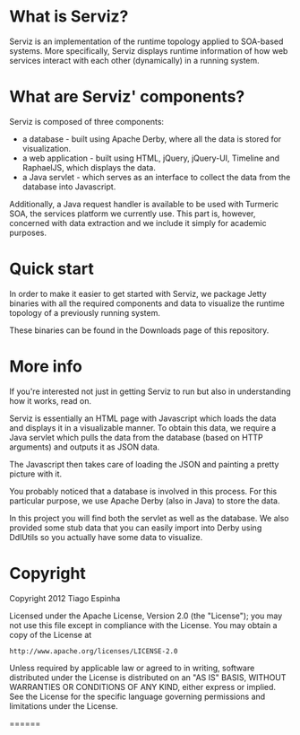 # What is Serviz?

Serviz is an implementation of the runtime topology applied to SOA-based systems. More specifically, Serviz displays runtime information of how web services interact with each other (dynamically) in a running system.

# What are Serviz' components?

Serviz is composed of three components:
* a database - built using Apache Derby, where all the data is stored for visualization.
* a web application - built using HTML, jQuery, jQuery-UI, Timeline and RaphaelJS, which displays the data.
* a Java servlet - which serves as an interface to collect the data from the database into Javascript.

Additionally, a Java request handler is available to be used with Turmeric SOA, the services platform we currently use. This part is, however, concerned with data extraction and we include it simply for academic purposes.

# Quick start

In order to make it easier to get started with Serviz, we package Jetty binaries with all the required components and data to visualize the runtime topology of a previously running system.

These binaries can be found in the Downloads page of this repository.

# More info

If you're interested not just in getting Serviz to run but also in understanding how it works, read on.

Serviz is essentially an HTML page with Javascript which loads the data and displays it in a visualizable manner. To obtain this data, we require a Java servlet which pulls the data from the database (based on HTTP arguments) and outputs it as JSON data.

The Javascript then takes care of loading the JSON and painting a pretty picture with it.

You probably noticed that a database is involved in this process. For this particular purpose, we use Apache Derby (also in Java) to store the data.

In this project you will find both the servlet as well as the database. We also provided some stub data that you can easily import into Derby using DdlUtils so you actually have some data to visualize.

Copyright
======
Copyright 2012 Tiago Espinha

Licensed under the Apache License, Version 2.0 (the "License"); you may not use this file except in compliance with the License. You may obtain a copy of the License at

    http://www.apache.org/licenses/LICENSE-2.0

Unless required by applicable law or agreed to in writing, software distributed under the License is distributed on an "AS IS" BASIS, WITHOUT WARRANTIES OR CONDITIONS OF ANY KIND, either express or implied. See the License for the specific language governing permissions and limitations under the License.

======